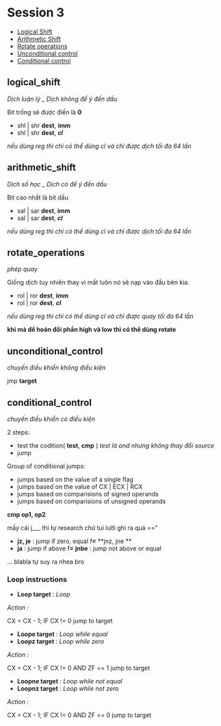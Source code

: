 # Session 3

- [Logical Shift](#logical_shift)
- [Arithmetic Shift](#arithmetic_shift)
- [Rotate operations](#rotate_operations)
- [Unconditional control](#unconditional_control)
- [Conditional control](#conditional_control)



## logical_shift
*Dịch luận lý _ Dịch không để ý đến dấu*

Bit trống sẽ được điền là **0**

- shl | shr **dest**, **imm**
- shl | shr **dest**, ***cl***  

*nếu dùng reg thì chỉ có thể dùng cl và chỉ được dịch tối đa 64 lần*




## arithmetic_shift
*Dịch số học _ Dịch có để ý đến dấu*

Bit cao nhất là bít dấu

- sal | sar **dest**, **imm**
- sal | sar **dest**, ***cl***   

*nếu dùng reg thì chỉ có thể dùng cl và chỉ được dịch tối đa 64 lần*



## rotate_operations
*phép quay*

Giống dịch tuy nhiên thay vì mất luôn nó sẽ nạp vào đầu bên kia.

- rol | ror **dest**, **imm**
- rol | ror **dest**, ***cl***  

*nếu dùng reg thì chỉ có thể dùng cl và chỉ được quay tối đa 64 lần*

**khi mà để hoán đổi phần high và low thì có thể dùng rotate**



## unconditional_control
*chuyến điều khiển không điều kiện*

jmp **target**


## conditional_control
*chuyến điều khiển có điều kiện*

2 steps:
- test the codition( **test**, **cmp** ) *test là and nhưng không thay đổi source*
- jump

Group of conditional jumps:
- jumps based on the value of a single flag
- jumps based on the value of CX | ECX | RCX
- jumps based on comparisions of signed operands
- jumps based on comparisions of unsigned operands


**cmp op1, op2**

mấy cái j___ thì tự research chứ tui lười ghi ra quá =="

- **jz, je** : jump if zero, equal ***!=*** **jnz, jne **
- **ja** : jump if above ***!=*** **jnbe** : jump not above or equal

... blabla tự suy ra nhea bro


### Loop instructions

- **Loop target** : *Loop*

*Action :*

CX = CX - 1; 
IF CX != 0 jump to target


- **Loope target** : *Loop while equal*
- **Loopz target** : *Loop while zero*

*Action :*

CX = CX - 1; 
IF CX != 0 AND ZF == 1 jump to target


- **Loopne target** : *Loop while not equal*
- **Loopnz target** : *Loop while not zero*

*Action :*

CX = CX - 1; 
IF CX != 0 AND ZF == 0 jump to target